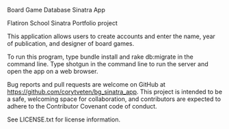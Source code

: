 Board Game Database Sinatra App

Flatiron School Sinatra Portfolio project

This application allows users to create accounts and enter the name, year of publication, and designer of board games.

To run this program, type bundle install and rake db:migrate in the command line. Type shotgun in the command line to run the server and open the app on a web browser.

Bug reports and pull requests are welcome on GitHub at https://github.com/corytveten/bg_sinatra_app. This project is intended to be a safe, welcoming space for collaboration, and contributors are expected to adhere to the Contributor Covenant code of conduct.

See LICENSE.txt for license information.

